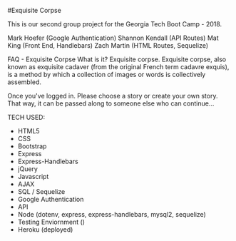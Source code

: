 #Exquisite Corpse

This is our second group project for the Georgia Tech Boot Camp - 2018.

Mark Hoefer (Google Authentication)
Shannon Kendall (API Routes)
Mat King (Front End, Handlebars)
Zach Martin (HTML Routes, Sequelize)

FAQ - Exquisite Corpse
What is it?  Exquisite corpse. Exquisite corpse, also known as exquisite cadaver (from the original French term cadavre exquis), is a method by which a collection of images or words is collectively assembled.

Once you've logged in.
Please choose a story or create your own story.  
That way, it can be passed along to someone else who can continue...

TECH USED:

- HTML5
- CSS
- Bootstrap
- Express
- Express-Handlebars
- jQuery
- Javascript
- AJAX
- SQL / Sequelize
- Google Authentication
- API
- Node (dotenv, express, express-handlebars, mysql2, sequelize)
- Testing Enviornment ()
- Heroku (deployed)